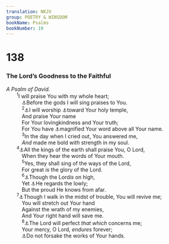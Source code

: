 ```yaml
---
translation: NKJV
group: POETRY & WINSDOM
bookName: Psalms 
bookNumber: 19
---
```


<div class="title"><h1>138</h1><h3>The Lord’s Goodness to the Faithful</h3><i>A Psalm of David.</i></div>
<span class="verse thi_138_1">  <sup>1</sup>I will praise You with my whole heart;<br/>   <a data-toggle="tooltip" data-placement="bottom" title="2 Kin. 8:12; Is. 13:16; Hos. 13:16; Nah. 3:10">⚓</a>Before the gods I will sing praises to You.<br/></span>
<span class="verse thi_138_2">   <sup>2</sup><a data-toggle="tooltip" data-placement="bottom" title="Ps. 119:46">⚓</a>I will worship <a data-toggle="tooltip" data-placement="bottom" title="Ps. 28:2">⚓</a>toward Your holy temple,<br/>   And praise Your name<br/>   For Your lovingkindness and Your truth;<br/>   For You have <a data-toggle="tooltip" data-placement="bottom" title="1 Kin. 8:29">⚓</a>magnified Your word above all Your name.<br/></span>
<span class="verse thi_138_3">   <sup>3</sup>In the day when I cried out, You answered me,<br/>   <i>And</i> made me bold <i>with</i> strength in my soul.<br/></span>
<span class="verse thi_138_4">  <sup>4</sup><a data-toggle="tooltip" data-placement="bottom" title="Is. 42:21">⚓</a>All the kings of the earth shall praise You, O Lord,<br/>   When they hear the words of Your mouth.<br/></span>
<span class="verse thi_138_5">   <sup>5</sup>Yes, they shall sing of the ways of the Lord,<br/>   For great <i>is</i> the glory of the Lord.<br/></span>
<span class="verse thi_138_6">   <sup>6</sup><a data-toggle="tooltip" data-placement="bottom" title="Ps. 102:15">⚓</a>Though the Lord<i>is</i> on high,<br/>   Yet <a data-toggle="tooltip" data-placement="bottom" title="(Ps. 113:4–7)">⚓</a>He regards the lowly;<br/>   But the proud He knows from afar.<br/></span>
<span class="verse thi_138_7">  <sup>7</sup><a data-toggle="tooltip" data-placement="bottom" title="Prov. 3:34; (Is. 57:15); Luke 1:48; (James 4:6; 1 Pet. 5:5)">⚓</a>Though I walk in the midst of trouble, You will revive me;<br/>   You will stretch out Your hand<br/>   Against the wrath of my enemies,<br/>   And Your right hand will save me.<br/></span>
<span class="verse thi_138_8">   <sup>8</sup><a data-toggle="tooltip" data-placement="bottom" title="(Ps. 23:3, 4)">⚓</a>The Lord will perfect <i>that</i> <i>which</i> concerns me;<br/>   Your mercy, O Lord, <i>endures</i> forever;<br/>   <a data-toggle="tooltip" data-placement="bottom" title="Ps. 57:2; (Phil. 1:6)">⚓</a>Do not forsake the works of Your hands.<br/></span>
